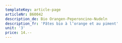```yaml
---
templateKey: article-page
articleNr: B60042
description_de: Bio Orangen-Peperoncino-Nudeln
description_fr: 'Pâtes bio à l’orange et au piment'
unit: '3'
price: 14.--
---
```


